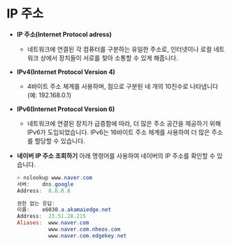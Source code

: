 # IP 주소

- **IP 주소(Internet Protocol adress)**
    - 네트워크에 연결된 각 컴퓨터를 구분하는 유일한 주소로, 인터넷이나 로컬 네트워크 상에서 장치들이 서로를 찾아 소통할 수 있게 해줍니다.
- **IPv4(Internet Protocol Version 4)**
    - 4바이트 주소 체계를 사용하며, 점으로 구분된 네 개의 10진수로 나타냅니다 (예: 192.168.0.1)
- **IPv6(Internet Protocol Version 6)**
    - 네트워크에 연결된 장치가 급증함에 따라, 더 많은 주소 공간을 제공하기 위해 IPv6가 도입되었습니다. IPv6는 16바이트 주소 체계를 사용하여 더 많은 주소를 할당할 수 있습니다.
- **네이버 IP 주소 조회하기**
아래 명령어를 사용하여 네이버의 IP 주소를 확인할 수 있습니다.
    
    ```powershell
    > nslookup www.naver.com
    서버:    dns.google
    Address:  8.8.8.8
    
    권한 없는 응답:
    이름:    e6030.a.akamaiedge.net
    Address:  23.51.28.215
    Aliases:  www.naver.com
              www.naver.com.nheos.com
              www.naver.com.edgekey.net
    ```
